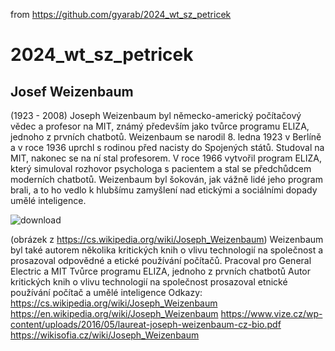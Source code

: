 from <https://github.com/gyarab/2024_wt_sz_petricek>

# 2024_wt_sz_petricek
## Josef Weizenbaum 
(1923 - 2008)
Joseph Weizenbaum byl německo-americký počítačový vědec a profesor na MIT, známý především jako tvůrce programu ELIZA, jednoho z prvních chatbotů. Weizenbaum se narodil 8. ledna 1923 v Berlíně a v roce 1936 uprchl s rodinou před nacisty do Spojených států.
Studoval na MIT, nakonec se na ní stal profesorem. V roce 1966 vytvořil program ELIZA, který simuloval rozhovor psychologa s pacientem a stal se předchůdcem moderních chatbotů. Weizenbaum byl šokován, jak vážně lidé jeho program brali, a to ho vedlo k hlubšímu zamyšlení nad etickými a sociálními dopady umělé inteligence.

![download](https://github.com/user-attachments/assets/bb7d065e-8df0-4d6a-bfa0-1e5333494e39)

(obrázek z https://cs.wikipedia.org/wiki/Joseph_Weizenbaum)
Weizenbaum byl také autorem několika kritických knih o vlivu technologií na společnost a prosazoval odpovědné a etické používání počítačů.
Pracoval pro General Electric a MIT
Tvůrce programu ELIZA, jednoho z prvních chatbotů
Autor kritických knih o vlivu technologií na společnost
prosazoval etnické používání počítač a umělé inteligence
Odkazy:
https://cs.wikipedia.org/wiki/Joseph_Weizenbaum
https://en.wikipedia.org/wiki/Joseph_Weizenbaum
https://www.vize.cz/wp-content/uploads/2016/05/laureat-joseph-weizenbaum-cz-bio.pdf
https://wikisofia.cz/wiki/Joseph_Weizenbaum
